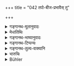 +++
title = "042 तपो-बीज-प्रभावैस् तु"

+++

<details><summary>गङ्गानथ-मूलानुवादः</summary>

By the force of austerities and the seed they attain higher or lower rank among men, through birth, cycle after cycle.—(42)
</details>

<details><summary>मेधातिथिः</summary>

**त** एते ऽनन्तरजाः **तपः**सामर्थ्येन **बीज**सामर्थ्येन **युगे युगे** जन्मनि जन्मनि **उत्कर्षम् अपकर्षं च गच्छन्ति** । तद् वक्ष्यामः "शूद्रायां ब्राह्मणाज् जातः" (म्ध् १०.६४) इत्य् अत्र ॥ १०.४२ ॥

_यद् उक्तम् "स्वकर्मणां त्यागेन" _(म्ध् १०.२४)_ इति तस्यैवायं प्रपञ्चः ।_
</details>

<details><summary>गङ्गानथ-भाष्यानुवादः</summary>

‘*They*’—*i.e*., the sons born of the next lower castes,—‘*by the force of austerities*’ and ‘*by the force of* *seed*’;—‘*cycle after cycle*,’—*i.e*., in each successive birth;—‘*attain higher or lower rank*.’

All this is going to be described under verse 64 *et. seq*.—(42)
</details>

<details><summary>गङ्गानथ-टिप्पन्यः</summary>

‘*Yuge yuge*’—‘In successive births’ (Medhātithi, Nārāyaṇa and Nandana);—‘in each of the ages of the world’ (Kullūka).
</details>

<details><summary>गङ्गानथ-तुल्य-वाक्यानि</summary>

*Śukranīti* (4.4, 80-81).—‘Viśvāmitra, Mātaṅga, Vaśiṣṭha, Nārada and
others became elevated by special penances, not by birth.’

*Yājñavalkya* (1.96).—‘Caste becomes elevated during the fifth or the
seventh generation; similarly after five or seven generations one acquires that caste of which he has followed the occupations.’

*Gautama* (4.22-24).—‘In the seventh generation, men obtain a change of
caste, being either raised to a higher one or degraded to a lower one. The venerable teacher declares that this happens in the fifth generation, and the same rule applies to those born from parents of different castes that are intermediate between two of the castes originally created by Brahmā.’

*Āpastamba* (2, 11.10-11).—‘In successive births, men of the lower
castes are born in the next higher one, if they have fulfilled their duties. In successive births, men of the higher castes are born in the next lower one, if they have neglected their duties.’
</details>

<details><summary>भारुचिः</summary>

अयं च श्लोको ब्राह्मणादिजातानां क्षत्रियाद्यासु पूर्वश्लोकविहितस्य संस्कारस्य स्तुत्यर्थो विज्ञेयः । तथा वक्ष्यति "शूद्रायां ब्राह्मणाज् जातः" इत्येवमादि । एवं च सत्य् एष वर्णविभाग उत्कर्षापकर्षसंबन्धो मनुष्यविषय एव द्रष्टव्यः । न गवादिषु । अतश् च गवादीनां मतरि स्वसरि वा जातस्यापरिहारः (?) ॥ १०.४२ ॥
</details>

<details><summary>Bühler</summary>

042	By the power of austerities and of the seed (from which they sprang), these (races) obtain here among men more exalted or lower rank in successive births.
</details>
